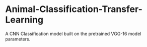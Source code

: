 # Animal-Classification-Transfer-Learning
A CNN Classification model built on the pretrained VGG-16 model parameters. 
